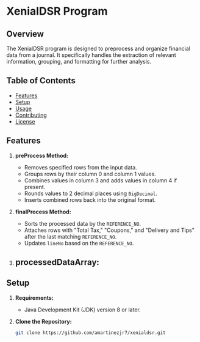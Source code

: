 # XenialDSR Program

## Overview

The XenialDSR program is designed to preprocess and organize financial data from a journal. It specifically handles the extraction of relevant information, grouping, and formatting for further analysis.

## Table of Contents

- [Features](#features)
- [Setup](#setup)
- [Usage](#usage)
- [Contributing](#contributing)
- [License](#license)

## Features

1. **preProcess Method:**
   - Removes specified rows from the input data.
   - Groups rows by their column 0 and column 1 values.
   - Combines values in column 3 and adds values in column 4 if present.
   - Rounds values to 2 decimal places using `BigDecimal`.
   - Inserts combined rows back into the original format.

2. **finalProcess Method:**
   - Sorts the processed data by the `REFERENCE_NO`.
   - Attaches rows with "Total Tax," "Coupons," and "Delivery and Tips" after the last matching `REFERENCE_NO`.
   - Updates `lineNo` based on the `REFERENCE_NO`.

3. **processedDataArray:**
    -

## Setup

1. **Requirements:**
   - Java Development Kit (JDK) version 8 or later.

2. **Clone the Repository:**
   ```bash
   git clone https://github.com/amartinezjr7/xenialdsr.git
